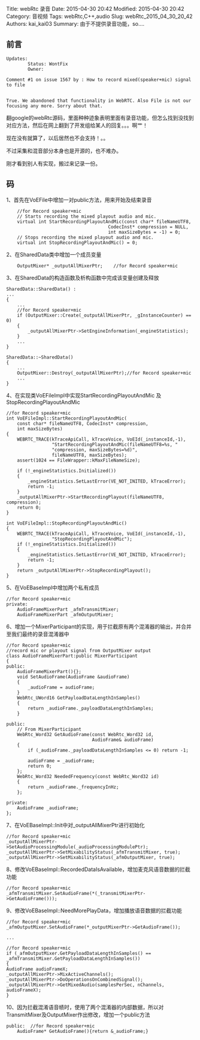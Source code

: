 ﻿Title: webRtc 录音
Date: 2015-04-30 20:42
Modified: 2015-04-30 20:42
Category: 音视频
Tags: webRtc,C++,audio
Slug: webRtc_2015_04_30_20_42
Authors: kai_kai03
Summary: 由于不提供录音功能，so....

## 前言 ##

	Updates:
	        Status: WontFix
	        Owner:
	
	Comment #1 on issue 1567 by : How to record mixed(speaker+mic) signal to file
	
	
	True. We abandoned that functionality in WebRTC. Also File is not our focusing any more. Sorry about that.

翻google的webRtc源码，里面种种迹象表明里面有录音功能，但怎么找到没找到对应方法，然后在网上翻到了开发组给某人的回复。。。啊艹！

现在没有就算了，以后居然也不会支持！。。

不过采集和混音部分本身也是开源的，也不难办。

刚才看到别人有实现，搬过来记录一份。

## 码 ##

1、首先在VoEFile中增加一对public方法，用来开始及结束录音

	    //for Record speaker+mic
	    // Starts recording the mixed playout audio and mic.
	    virtual int StartRecordingPlayoutAndMic(const char* fileNameUTF8,
	                                      CodecInst* compression = NULL,
	                                      int maxSizeBytes = -1) = 0;
	    // Stops recording the mixed playout audio and mic.
	    virtual int StopRecordingPlayoutAndMic() = 0;

2、在SharedData类中增加一个成员变量

	    OutputMixer* _outputAllMixerPtr;    //for Record speaker+mic

3、在SharedData的构造函数及析构函数中完成该变量创建及释放

	SharedData::SharedData() :
	...
	{
	    ...
	    //for Record speaker+mic
	    if (OutputMixer::Create(_outputAllMixerPtr, _gInstanceCounter) == 0)
	    {
	        _outputAllMixerPtr->SetEngineInformation(_engineStatistics);
	    }
	    ...
	}
	
	SharedData::~SharedData()
	{
	    ...
	    OutputMixer::Destroy(_outputAllMixerPtr);//for Record speaker+mic
	    ...
	}
	
4、在实现类VoEFileImpl中实现StartRecordingPlayoutAndMic 及StopRecordingPlayoutAndMic

	//for Record speaker+mic
	int VoEFileImpl::StartRecordingPlayoutAndMic(
	    const char* fileNameUTF8, CodecInst* compression,
	    int maxSizeBytes)
	{
	    WEBRTC_TRACE(kTraceApiCall, kTraceVoice, VoEId(_instanceId,-1),
	                 "StartRecordingPlayoutAndMic(fileNameUTF8=%s, "
	                 "compression, maxSizeBytes=%d)",
	                 fileNameUTF8, maxSizeBytes);
	    assert(1024 == FileWrapper::kMaxFileNameSize);
	
	    if (!_engineStatistics.Initialized())
	    {
	        _engineStatistics.SetLastError(VE_NOT_INITED, kTraceError);
	        return -1;
	    }
	    _outputAllMixerPtr->StartRecordingPlayout(fileNameUTF8, compression);
	    return 0;
	}
	
	int VoEFileImpl::StopRecordingPlayoutAndMic()
	{
	    WEBRTC_TRACE(kTraceApiCall, kTraceVoice, VoEId(_instanceId,-1),
	                 "StopRecordingPlayoutAndMic");
	    if (!_engineStatistics.Initialized())
	    {
	        _engineStatistics.SetLastError(VE_NOT_INITED, kTraceError);
	        return -1;
	    }
	    return _outputAllMixerPtr->StopRecordingPlayout();
	}
	
5、在VoEBaseImpl中增加两个私有成员

	//for Record speaker+mic
	private:
	    AudioFrameMixerPart _afmTransmitMixer;
	    AudioFrameMixerPart _afmOutputMixer;
	
6、增加一个MixerParticipant的实现，用于拦截原有两个混淆器的输出，并合并至我们最终的录音混淆器中

	//for Record speaker+mic
	//record mic or playout signal from OutputMixer output
	class AudioFrameMixerPart:public MixerParticipant
	{
	public:
	    AudioFrameMixerPart(){};
	    void SetAudioFrame(AudioFrame &audioFrame)
	    {
	        _audioFrame = audioFrame;
	    }
	    WebRtc_UWord16 GetPayloadDataLengthInSamples()
	    {
	        return _audioFrame._payloadDataLengthInSamples;
	    }
	
	public:
	    // From MixerParticipant
	    WebRtc_Word32 GetAudioFrame(const WebRtc_Word32 id,
	                                AudioFrame& audioFrame)
	    {
	        if (_audioFrame._payloadDataLengthInSamples <= 0) return -1;
	
	        audioFrame = _audioFrame;
	        return 0;
	    };
	    WebRtc_Word32 NeededFrequency(const WebRtc_Word32 id)
	    {
	        return _audioFrame._frequencyInHz;
	    };
	
	private:
	    AudioFrame _audioFrame;
	};
	
7、在VoEBaseImpl::Init中对_outputAllMixerPtr进行初始化

	//for Record speaker+mic
	_outputAllMixerPtr->SetAudioProcessingModule(_audioProcessingModulePtr);
	_outputAllMixerPtr->SetMixabilityStatus(_afmTransmitMixer, true);
	_outputAllMixerPtr->SetMixabilityStatus(_afmOutputMixer, true);
	
8、修改VoEBaseImpl::RecordedDataIsAvailable，增加麦克风语音数据的拦截功能

	//for Record speaker+mic
	_afmTransmitMixer.SetAudioFrame(*(_transmitMixerPtr->GetAudioFrame()));
	
9、修改VoEBaseImpl::NeedMorePlayData，增加播放语音数据的拦截功能
	
	//for Record speaker+mic
	_afmOutputMixer.SetAudioFrame(*_outputMixerPtr->GetAudioFrame());
	
	...
		
	//for Record speaker+mic    
	if (_afmOutputMixer.GetPayloadDataLengthInSamples() == _afmTransmitMixer.GetPayloadDataLengthInSamples())
	{
	AudioFrame audioFrameX;
	_outputAllMixerPtr->MixActiveChannels();
	_outputAllMixerPtr->DoOperationsOnCombinedSignal();
	_outputAllMixerPtr->GetMixedAudio(samplesPerSec, nChannels, audioFrameX);
	}
	
10、因为拦截混淆语音帻时，使用了两个混淆器的内部数据，所以对TransmitMixer及OutputMixer作出修改，增加一个public方法

	public:  //for Record speaker+mic
		AudioFrame* GetAudioFrame(){return &_audioFrame;}    